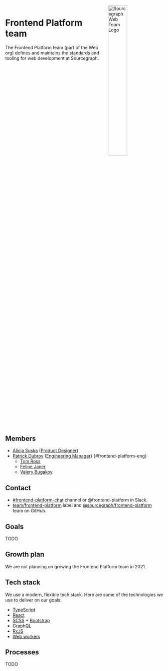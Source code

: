 <img src="../web/logo.svg" alt="Sourcegraph Web Team Logo" style="width: 35%; float: right; margin-left: 1rem">

# Frontend Platform team

The Frontend Platform team (part of the Web org) defines and maintains the standards and tooling for web development at Sourcegraph.

<div style="clear: both"/>

## Members

<!-- Due to the markdown renderer that we use, the indentation here is sensitive. If you want to change the indentation, check that it renders correctly locally with `make serve` -->
- [Alicja Suska](../../../company/team/index.md#alicja-suska-she-her) ([Product Designer](../../product/roles/index.md#product-designer))
- [Patrick Dubroy](../../../company/team/index.md#patrick-dubroy-he-him) ([Engineering Manager](../../engineering/roles#engineering-manager)) {#frontend-platform-eng}
    - [Tom Ross](../../../company/team/index.md#tom-ross-he-him)
    - [Felipe Janer](../../../company/team/index.md#felipe-janer-he-him)
    - [Valery Bugakov](../../../company/team/index.md#valery-bugakov-he-him)

## Contact

- [#frontend-platform-chat](https://sourcegraph.slack.com/archives/C01LTKUHRL3) channel or @frontend-platform in Slack.
- [team/frontend-platform](https://github.com/sourcegraph/sourcegraph/labels/team%2Ffrontend-platform) label and [@sourcegraph/frontend-platform](https://github.com/orgs/sourcegraph/teams/frontend-platform) team on GitHub.

## Goals

TODO

## Growth plan

We are not planning on growing the Frontend Platform team in 2021.

## Tech stack

We use a modern, flexible tech stack.
Here are some of the technologies we use to deliver on our goals:

- [TypeScript](https://www.typescriptlang.org/)
- [React](https://reactjs.org/)
- [SCSS](https://sass-lang.com/) + [Bootstrap](https://getbootstrap.com/)
- [GraphQL](https://graphql.org/)
- [RxJS](https://rxjs-dev.firebaseapp.com/guide/overview)
- [Web workers](https://developer.mozilla.org/en-US/docs/Web/API/Web_Workers_API)

## Processes

TODO

